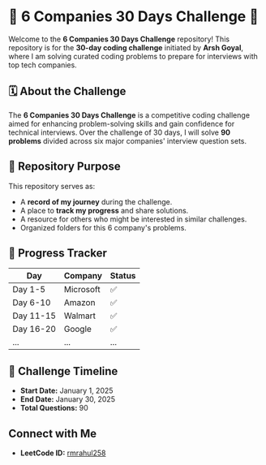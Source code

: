 # 🌟 6 Companies 30 Days Challenge 🌟

Welcome to the **6 Companies 30 Days Challenge** repository! This repository is for the **30-day coding challenge** initiated by **Arsh Goyal**, where I am solving curated coding problems to prepare for interviews with top tech companies.  

## 🗓 About the Challenge  
The **6 Companies 30 Days Challenge** is a competitive coding challenge aimed for enhancing problem-solving skills and gain confidence for technical interviews. Over the challenge of 30 days, I will solve **90 problems** divided across six major companies' interview question sets.  

## 📂 Repository Purpose  
This repository serves as:  
- A **record of my journey** during the challenge.  
- A place to **track my progress** and share solutions.  
- A resource for others who might be interested in similar challenges.  
- Organized folders for this 6 company's problems. 


## 🚀 Progress Tracker  
| Day  | Company      | Status              |  
|------|--------------|---------------------|  
| Day 1-5 | Microsoft |               ✅    |
| Day 6-10  | Amazon  |               ✅    |
| Day 11-15 | Walmart |               ✅    |
| Day 16-20 | Google |                ✅    |
| ...  | ...          | ...                 |


## 🚀 Challenge Timeline  
- **Start Date:** January 1, 2025  
- **End Date:** January 30, 2025  
- **Total Questions:** 90  


## Connect with Me
- **LeetCode ID:** [rmrahul258](https://leetcode.com/u/rmrahul258/)
